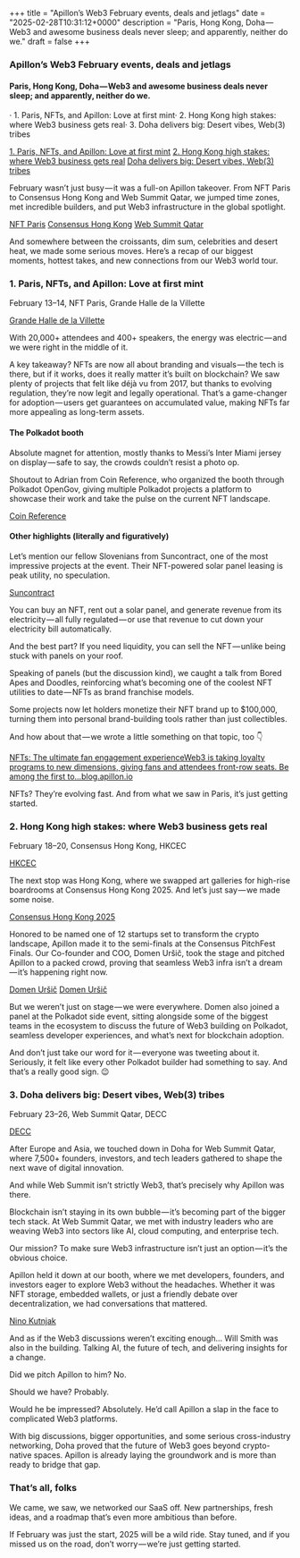 +++
title = "Apillon’s Web3 February events, deals and jetlags"
date = "2025-02-28T10:31:12+0000"
description = "Paris, Hong Kong, Doha — Web3 and awesome business deals never sleep; and apparently, neither do we."
draft = false
+++

### Apillon’s Web3 February events, deals and jetlags


#### Paris, Hong Kong, Doha — Web3 and awesome business deals never sleep; and apparently, neither do we.


· 1. Paris, NFTs, and Apillon: Love at first mint· 2. Hong Kong high stakes: where Web3 business gets real· 3. Doha delivers big: Desert vibes, Web(3) tribes

[1. Paris, NFTs, and Apillon: Love at first mint](#4f49)
[2. Hong Kong high stakes: where Web3 business gets real](#b5b6)
[Doha delivers big: Desert vibes, Web(3) tribes](#d612)

February wasn’t just busy — it was a full-on Apillon takeover. From NFT Paris to Consensus Hong Kong and Web Summit Qatar, we jumped time zones, met incredible builders, and put Web3 infrastructure in the global spotlight.

[NFT Paris](https://www.nftparis.xyz/)
[Consensus Hong Kong](https://consensus-hongkong2025.coindesk.com/)
[Web Summit Qatar](https://qatar.websummit.com/)

And somewhere between the croissants, dim sum, celebrities and desert heat, we made some serious moves. Here’s a recap of our biggest moments, hottest takes, and new connections from our Web3 world tour.


### 1. Paris, NFTs, and Apillon: Love at first mint


February 13–14, NFT Paris, Grande Halle de la Villette

[Grande Halle de la Villette](https://www.lavillette.com/grande-halle/)

With 20,000+ attendees and 400+ speakers, the energy was electric — and we were right in the middle of it.


A key takeaway? NFTs are now all about branding and visuals — the tech is there, but if it works, does it really matter it’s built on blockchain? We saw plenty of projects that felt like déjà vu from 2017, but thanks to evolving regulation, they’re now legit and legally operational. That’s a game-changer for adoption — users get guarantees on accumulated value, making NFTs far more appealing as long-term assets.


#### The Polkadot booth


Absolute magnet for attention, mostly thanks to Messi’s Inter Miami jersey on display — safe to say, the crowds couldn’t resist a photo op.


Shoutout to Adrian from Coin Reference, who organized the booth through Polkadot OpenGov, giving multiple Polkadot projects a platform to showcase their work and take the pulse on the current NFT landscape.

[Coin Reference](https://coinreference.me/team.html)

#### Other highlights (literally and figuratively)


Let’s mention our fellow Slovenians from Suncontract, one of the most impressive projects at the event. Their NFT-powered solar panel leasing is peak utility, no speculation.

[Suncontract](https://suncontract.org/)

You can buy an NFT, rent out a solar panel, and generate revenue from its electricity — all fully regulated — or use that revenue to cut down your electricity bill automatically.


And the best part? If you need liquidity, you can sell the NFT — unlike being stuck with panels on your roof.


Speaking of panels (but the discussion kind), we caught a talk from Bored Apes and Doodles, reinforcing what’s becoming one of the coolest NFT utilities to date — NFTs as brand franchise models.


Some projects now let holders monetize their NFT brand up to $100,000, turning them into personal brand-building tools rather than just collectibles.


And how about that — we wrote a little something on that topic, too 👇

[NFTs: The ultimate fan engagement experienceWeb3 is taking loyalty programs to new dimensions, giving fans and attendees front-row seats. Be among the first to…blog.apillon.io](https://blog.apillon.io/nfts-the-ultimate-fan-engagement-experience-ab004f9be54a)

NFTs? They’re evolving fast. And from what we saw in Paris, it’s just getting started.


### 2. Hong Kong high stakes: where Web3 business gets real


February 18–20, Consensus Hong Kong, HKCEC

[HKCEC](https://www.hkcec.com/en)

The next stop was Hong Kong, where we swapped art galleries for high-rise boardrooms at Consensus Hong Kong 2025. And let’s just say — we made some noise.

[Consensus Hong Kong 2025](https://consensus-hongkong2025.coindesk.com/)

Honored to be named one of 12 startups set to transform the crypto landscape, Apillon made it to the semi-finals at the Consensus PitchFest Finals. Our Co-founder and COO, Domen Uršič, took the stage and pitched Apillon to a packed crowd, proving that seamless Web3 infra isn’t a dream — it’s happening right now.

[Domen Uršič](https://si.linkedin.com/in/ursicdomen)
[Domen Uršič](https://si.linkedin.com/in/ursicdomen)

But we weren’t just on stage — we were everywhere. Domen also joined a panel at the Polkadot side event, sitting alongside some of the biggest teams in the ecosystem to discuss the future of Web3 building on Polkadot, seamless developer experiences, and what’s next for blockchain adoption.


And don’t just take our word for it — everyone was tweeting about it. Seriously, it felt like every other Polkadot builder had something to say. And that’s a really good sign. 😉


### 3. Doha delivers big: Desert vibes, Web(3) tribes


February 23–26, Web Summit Qatar, DECC

[DECC](https://www.decc.qa/visitors/)

After Europe and Asia, we touched down in Doha for Web Summit Qatar, where 7,500+ founders, investors, and tech leaders gathered to shape the next wave of digital innovation.


And while Web Summit isn’t strictly Web3, that’s precisely why Apillon was there.


Blockchain isn’t staying in its own bubble — it’s becoming part of the bigger tech stack. At Web Summit Qatar, we met with industry leaders who are weaving Web3 into sectors like AI, cloud computing, and enterprise tech.


Our mission? To make sure Web3 infrastructure isn’t just an option — it’s the obvious choice.


Apillon held it down at our booth, where we met developers, founders, and investors eager to explore Web3 without the headaches. Whether it was NFT storage, embedded wallets, or just a friendly debate over decentralization, we had conversations that mattered.

[Nino Kutnjak](https://si.linkedin.com/in/nino-kutnjak)

And as if the Web3 discussions weren’t exciting enough… Will Smith was also in the building. Talking AI, the future of tech, and delivering insights for a change.


Did we pitch Apillon to him? No.


Should we have? Probably.


Would he be impressed? Absolutely. He’d call Apillon a slap in the face to complicated Web3 platforms.


With big discussions, bigger opportunities, and some serious cross-industry networking, Doha proved that the future of Web3 goes beyond crypto-native spaces. Apillon is already laying the groundwork and is more than ready to bridge that gap.


### That’s all, folks


We came, we saw, we networked our SaaS off. New partnerships, fresh ideas, and a roadmap that’s even more ambitious than before.


If February was just the start, 2025 will be a wild ride. Stay tuned, and if you missed us on the road, don’t worry — we’re just getting started.
